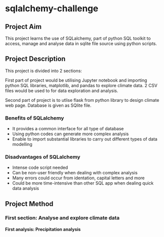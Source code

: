 # sqlalchemy-challenge

## Project Aim

This project learns the use of SQLalchemy, part of python SQL toolkit to access, manage and analyse data in sqlite file source using python scripts. 

## Project Description

This project is divided into 2 sections:

First part of project would be utilising Jupyter notebook and importing python SQL libraries, matplotlib, and pandas to explore climate data. 
2 CSV files would be used to for data exploration and analysis.

Second part of project is to utlise flask from python library to design climate web page. Database is given as SQlite file. 

### Benefits of SQLalchemy
 - It provides a common interface for all type of database
 - Using python codes can generate more complex analysis
 - Enable to import substantial libraries to carry out different types of data modelling
 
### Disadvantages of SQLalchemy
- Intense code script needed
- Can be non-user friendly when dealing with complex analysis
- Many errors could occur from identation, capital letters and more
- Could be more time-intensive than other SQL app when dealing quick data analysis

## Project Method

### First section: Analyse and explore climate data

#### First analysis: Precipitation analysis


